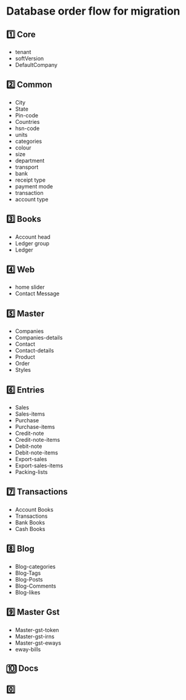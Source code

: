 # Database order flow for migration

## 1️⃣ Core
- tenant
- softVersion
- DefaultCompany

## 2️⃣ Common
- City
- State
- Pin-code
- Countries
- hsn-code
- units
- categories
- colour
- size
- department
- transport
- bank
- receipt type
- payment mode
- transaction
- account type

## 3️⃣ Books
- Account head
- Ledger group
- Ledger


## 4️⃣ Web
- home slider
- Contact Message

## 5️⃣ Master
- Companies
- Companies-details
- Contact
- Contact-details
- Product
- Order
- Styles

## 6️⃣ Entries
- Sales
- Sales-items
- Purchase
- Purchase-items
- Credit-note
- Credit-note-items
- Debit-note
- Debit-note-items
- Export-sales
- Export-sales-items
- Packing-lists

## 7️⃣ Transactions
- Account Books
- Transactions
- Bank Books
- Cash Books

## 8️⃣ Blog
- Blog-categories
- Blog-Tags
- Blog-Posts
- Blog-Comments
- Blog-likes

## 9️⃣ Master Gst
- Master-gst-token
- Master-gst-irns
- Master-gst-eways
- eway-bills

## 🔟 Docs

## 0️⃣ 
